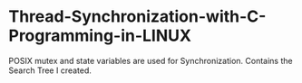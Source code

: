 # Thread-Synchronization-with-C-Programming-in-LINUX
POSIX mutex and state variables are used for Synchronization. Contains the Search Tree I created.
